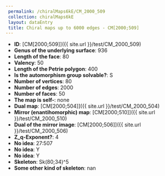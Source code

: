 ```yaml
--- 
 permalink: /chiralMaps6kE/CM_2000_509 
 collection: chiralMaps6kE
 layout: dataEntry
 title: Chiral maps up to 6000 edges - CM[2000;509]
---
```


- **ID**: [CM[2000;509]]({{ site.url }}/test/CM_2000_509)
- **Genus of the underlying surface**: 936
- **Length of the face**: 80
- **Valency**: 50
- **Length of the Petrie polygon**: 400
- **Is the automorphism group solvable?**: S
- **Number of vertices**: 80
- **Number of edges**: 2000
- **Number of faces**: 50
- **The map is self-**: none
- **Dual map**: [CM[2000;504]]({{ site.url }}/test/CM_2000_504)
- **Mirror (enantihomorphic) map**: [CM[2000;510]]({{ site.url }}/test/CM_2000_510)
- **Dual of the mirror image**: [CM[2000;506]]({{ site.url }}/test/CM_2000_506)
- **Z_q-Exponent?**: 4
- **No idea**:  27:507
- **No idea**: Y
- **No idea**: Y
- **Skeleton**: Sk(80;34)^5
- **Some other kind of skeleton**: nan
